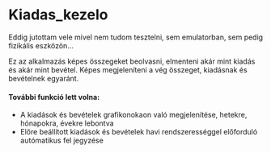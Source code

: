 # Kiadas_kezelo


Eddig jutottam vele mivel nem tudom tesztelni, sem emulatorban, sem pedig fizikális eszközön...

Ez az alkalmazás képes összegeket beolvasni, elmenteni akár mint kiadás és akár mint bevétel.
Képes megjeleníteni a vég összeget, kiadásnak és bevételnek egyaránt.

#### További funkció lett volna:
- A kiadások és bevételek grafikonokaon való megjelenítése, hetekre, hónapokra, évekre lebontva
- Előre beállított kiadások és bevételek havi rendszerességgel előforduló autómatikus fel jegyzése
